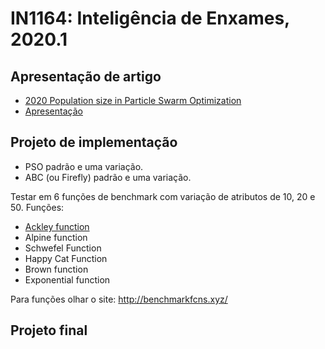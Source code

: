 # IN1164: Inteligência de Enxames, 2020.1

## Apresentação de artigo

* [2020 Population size in Particle Swarm Optimization](https://www.sciencedirect.com/science/article/pii/S2210650220303710)
* [Apresentação](https://docs.google.com/presentation/u/2/d/1HTjl5vShoo5SWlnF4i4fDba5-4Zd5dxX3STRpRPAlBo/edit?usp=sharing)

## Projeto de implementação

- PSO padrão e uma variação.
- ABC (ou Firefly) padrão e uma variação.

Testar em 6 funções de benchmark com variação de atributos de 10, 20 e 50.
Funções:
- [Ackley function](https://www.cs.unm.edu/~neal.holts/dga/benchmarkFunction/ackley.html)
- Alpine function
- Schwefel Function
- Happy Cat Function 
- Brown function
- Exponential function

Para funções olhar o site: http://benchmarkfcns.xyz/

## Projeto final
